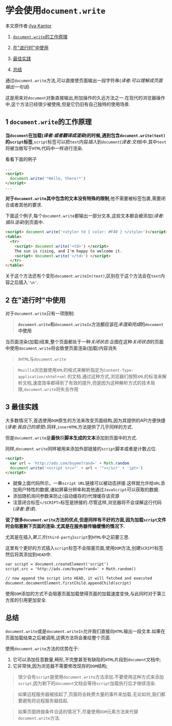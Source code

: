 # 学会使用`document.write`
本文原作者:[ilya Kantor](http://javascript.info/users/ilya-kantor)

1. [`document.write`的工作原理](#user-content-1-documentwrite的工作原理)

2. [在"进行时"中使用](#user-content-2-在进行时中使用)

3. [最佳实践](#user-content-3-最佳实践)

4. [总结](#user-content-4-总结)

通过`document.write`方法,可以直接使页面输出一段字符串(*译者:可以理解成页面输出一句话*)

这是用来对`document`对象直接输出,附加操作的久远方法之一.在现代的浏览器操作中,这个方法已经很少被使用,但是它仍旧有自己独特的使用场景.

## 1 `document.write`的工作原理

**当`document`在加载(*译者:或者翻译成渲染*)的时候,遇到包含`document.write(text)`的`script`标签**,`script`标签可以把`text`内容*插入*到`document`(*译者:文档*)中.其中`text`将被当做写于`HTML`代码中一样进行渲染.

看看下面的例子
```HTML
...
<script>
  document.write('*Hello, there!*')
</script>
...
```

**对于`document.write`其中包含的文本没有特殊的限制**,他不需要被标签包裹,需要闭合或者其他的要求.

下面这个例子,每个`document.write`都输出一部分文本,这些文本都会被添加(*译者:插队渲染*)到页面中.

```HTML
<script> document.write('<style> td { color: #F40 } </style>')</script>
<table>
  <tr>
    <script> document.write('<td>') </script>
    The sun is rising, and I'm happy to welcome it.
    <script> document.write('</td>') </script>
  </tr>
</table>
```

关于这个方法还有个变形`document.writeIn(text)`,区别在于这个方法会在`text`内容之后插入`'\n'`.

## 2 在"进行时"中使用

对于`document.write`只有一项限制:

> **`document.write`和`document.writeIn`方法都应该在*未渲染完成*的`document`中使用**

当页面渲染(加载)结束,整个页面都处于一种*关闭状态*.企图在这种*关闭状态*的页面中使用`document.write`将会致使页面渲染(加载)内容消失

> `XHTML`与`document.write`

> `Mozilla`浏览器使用`XML`的格式来解析指定为`Content-Type: application/xhtml+xml` 的文档.通过这种方式,浏览器们按照`XML`的标准来解析文档,速度效率都得到了有效的提升,但是因为这种解析方式的技术局限,`document.write`将失去作用

## 3 最佳实践

大多数情况下,首选使用`DOM`原生的方法来改变页面结构,因为其提供的API方便快捷(*译者:我自己的感受*).同样,`innerHTML`方法提供了几乎同样的方式.

但是`document.write`是**最快**将**脚本生成的文本**添加到页面中的方式.

同样,`document.write`同样被用来添加外部链接的`script`脚本或者是计数占位.

``` HTML
<script>
  var url = 'http://ads.com/buyme?rand=' + Math.random
  document.write('<script src="' + url + '"></scr' + 'ipt>')
</script>
```

- 就像上面代码所示，一串`script URL`链接可以被动态拼接.这样就允许给`URL`添加用户特性的数据,诸如屏幕分辨率和其他通过`JavaScript`可以获取的数据.
- 添加随机询问参数来防止(自动缓存的)代理缓存该资源
- 注意闭合标签`</SCRIPT>`标签是拼接的.尽管这样,浏览器将不会误解这行代码(*译者:意译*).

**说了很多`document.write`方法的优点,但是同样有不好的方面,因为加载`script`文件时会阻塞剩下页面的渲染.尤其是在服务器传输缓慢的情况下.**

尤其是在插入*第三方*(`third-party`)`script`到`HTML`中之前要三思.

这里有个更好的方式插入`script`标签不会阻塞页面,使用`DOM`方法,创建`SCRIPT`标签然后将其添加到`HEAD`中.

``` HTML
var script = document.createElement('script')
script.src = 'http://ads.com/buyme?rand=' + Math.random()

// now append the script into HEAD, it will fetched and executed
document.documentElement.firstChild.appendChild(script)
```

使用`DOM`添加的方式不会阻塞页面加载使得页面的加载速度变快,与此同时对于第三方库的引用更加安全.

## 总结

`document.write`或是`document.writeIn`允许我们直接向`HTML`输出一段文本.如果在页面加载结束之后被调用,这俩方法将会重绘整个页面.

使用`document.write`方法的优势在于:
1. 它可以添加任意数量,畸形,不完整甚至有缺陷的`HTML`片段到`document`文档中;
2. 它非常快,因为浏览器不需要修改现存的`DOM`结构;

> 很少会有`script`是使用`document.write`方法添加.不要使用这种方式来添加`script`,因为剩下的`document`文档会等待`script`加载执行后才继续渲染.

> 如果远程服务器被挂起了,页面将会耗费大量的事件来加载.无论如何,我们都要避免将远程服务器挂起.

> 如果页面拼接条件合适的情况下,尽量使用`DOM`元素方法来代替`document.write`方法.
